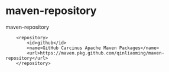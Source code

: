 # maven-repository
maven-repository

        <repository>
            <id>github</id>
            <name>GitHub Carcinus Apache Maven Packages</name>
            <url>https://maven.pkg.github.com/qinliaoming/maven-repository</url>
        </repository>
